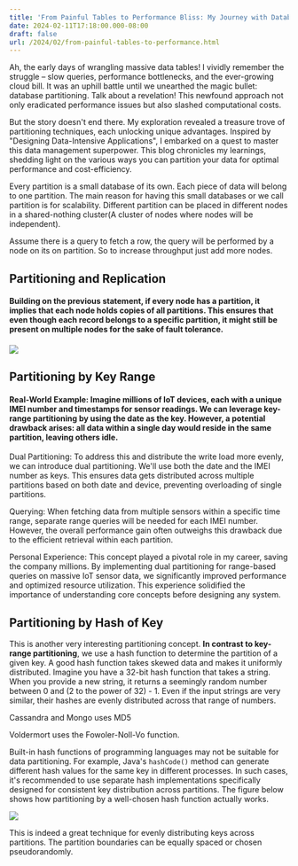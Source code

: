 ```yaml
---
title: 'From Painful Tables to Performance Bliss: My Journey with Database Partitioning - Part I'
date: 2024-02-11T17:18:00.000-08:00
draft: false
url: /2024/02/from-painful-tables-to-performance.html
---
```


Ah, the early days of wrangling massive data tables! I vividly remember the struggle – slow queries, performance bottlenecks, and the ever-growing cloud bill. It was an uphill battle until we unearthed the magic bullet:  database partitioning. Talk about a revelation! This newfound approach not only eradicated performance issues but also slashed computational costs.

But the story doesn't end there. My exploration revealed a treasure trove of partitioning techniques, each unlocking unique advantages. Inspired by "Designing Data-Intensive Applications", I embarked on a quest to master this data management superpower. This blog chronicles my learnings, shedding light on the various ways you can partition your data for optimal performance and cost-efficiency.

  

Every partition is a small database of its own. Each piece of data will belong to one partition. The main reason for having this small databases or we call partition is for scalability. Different partition can be placed in different nodes in a shared-nothing cluster(A cluster of nodes where nodes will be independent).

Assume there is a query to fetch a row, the query will be performed by a node on its on partition. So to increase throughput just add more nodes.

  

Partitioning and Replication
----------------------------

#### Building on the previous statement, if every node has a partition, it implies that each node holds copies of all partitions. This ensures that even though each record belongs to a specific partition, it might still be present on multiple nodes for the sake of fault tolerance.

#### [![](https://blogger.googleusercontent.com/img/a/AVvXsEhXL7AJQ64AA-OBeVpfIXiYa9veqX02sDkTML1isrLWvWDg4xVlgLztQ5WunEuKlyapWuucxzDEYcWuZfheE8YJC686vaF2hFQfT5Ri2Tefh_atyGp6op8fEjcJtW3WDgiTGWV7hiMU_fRh53B8JS22inCCc2wKp63Ufi9aBmXEqJm8oM0gf9Bh_kHwcAKW)](https://blogger.googleusercontent.com/img/a/AVvXsEhXL7AJQ64AA-OBeVpfIXiYa9veqX02sDkTML1isrLWvWDg4xVlgLztQ5WunEuKlyapWuucxzDEYcWuZfheE8YJC686vaF2hFQfT5Ri2Tefh_atyGp6op8fEjcJtW3WDgiTGWV7hiMU_fRh53B8JS22inCCc2wKp63Ufi9aBmXEqJm8oM0gf9Bh_kHwcAKW)

  

  

  

Partitioning by Key Range
-------------------------

####   

#### Real-World Example: Imagine millions of IoT devices, each with a unique IMEI number and timestamps for sensor readings. We can leverage key-range partitioning by using the date as the key. However, a potential drawback arises: all data within a single day would reside in the same partition, leaving others idle.

Dual Partitioning: To address this and distribute the write load more evenly, we can introduce dual partitioning. We'll use both the date and the IMEI number as keys. This ensures data gets distributed across multiple partitions based on both date and device, preventing overloading of single partitions.

Querying: When fetching data from multiple sensors within a specific time range, separate range queries will be needed for each IMEI number. However, the overall performance gain often outweighs this drawback due to the efficient retrieval within each partition.

Personal Experience: This concept played a pivotal role in my career, saving the company millions. By implementing dual partitioning for range-based queries on massive IoT sensor data, we significantly improved performance and optimized resource utilization. This experience solidified the importance of understanding core concepts before designing any system.

  

Partitioning by Hash of Key
---------------------------

This is another very interesting partitioning concept. **In contrast to key-range partitioning**, we use a hash function to determine the partition of a given key. A good hash function takes skewed data and makes it uniformly distributed. Imagine you have a 32-bit hash function that takes a string. When you provide a new string, it returns a seemingly random number between 0 and (2 to the power of 32) - 1. Even if the input strings are very similar, their hashes are evenly distributed across that range of numbers.

Cassandra and Mongo uses MD5

Voldermort uses the Fowoler-Noll-Vo function.

Built-in hash functions of programming languages may not be suitable for data partitioning. For example, Java's `hashCode()` method can generate different hash values for the same key in different processes. In such cases, it's recommended to use separate hash implementations specifically designed for consistent key distribution across partitions. The figure below shows how partitioning by a well-chosen hash function actually works.

[![](https://blogger.googleusercontent.com/img/a/AVvXsEge2zt209013hCSvUz7G-rx4amlPEvJ8p47k4vAz4sy33GekQ9CW9J6ydQ-PE20QygL9IdRsYRX5Rti45419rZGj8xbBgLNr1YvAqGkRJiJoF5ThMyE29DbPLUOHa4t0sq0ET4x9dm_gBhfJbHzyt2TM9LkOmFWKyLQcBDvnLTdIpELL5ai-wq-OLZ37NxG)](https://blogger.googleusercontent.com/img/a/AVvXsEge2zt209013hCSvUz7G-rx4amlPEvJ8p47k4vAz4sy33GekQ9CW9J6ydQ-PE20QygL9IdRsYRX5Rti45419rZGj8xbBgLNr1YvAqGkRJiJoF5ThMyE29DbPLUOHa4t0sq0ET4x9dm_gBhfJbHzyt2TM9LkOmFWKyLQcBDvnLTdIpELL5ai-wq-OLZ37NxG)

  
This is indeed a great technique for evenly distributing keys across partitions. The partition boundaries can be equally spaced or chosen pseudorandomly.